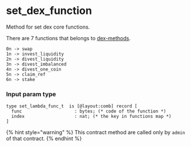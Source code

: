 # set\_dex\_function

Method for set dex core functions.

There are 7 functions that belongs to [dex-methods](../dex-methods/ "mention").

```pascaligo
0n -> swap
1n -> invest_liquidity
2n -> divest_liquidity
3n -> divest_imbalanced
4n -> divest_one_coin
5n -> claim_ref
6n -> stake
```

### Input param type

```pascaligo
type set_lambda_func_t  is [@layout:comb] record [
  func                    : bytes; (* code of the function *)
  index                   : nat; (* the key in functions map *)
]
```

{% hint style="warning" %}
This contract method are called only by `admin` of that contract.
{% endhint %}
